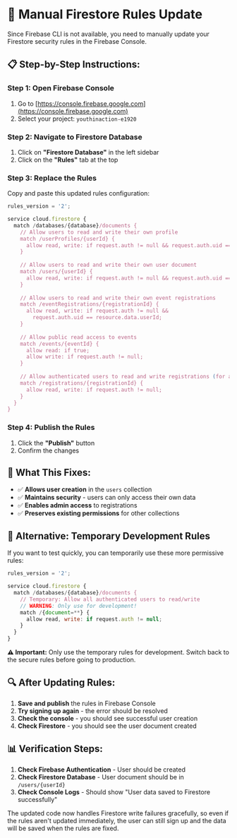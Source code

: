 # 🔧 Manual Firestore Rules Update

Since Firebase CLI is not available, you need to manually update your Firestore security rules in the Firebase Console.

## 📋 **Step-by-Step Instructions:**

### **Step 1: Open Firebase Console**
1. Go to [https://console.firebase.google.com](https://console.firebase.google.com)
2. Select your project: `youthinaction-e1920`

### **Step 2: Navigate to Firestore Database**
1. Click on **"Firestore Database"** in the left sidebar
2. Click on the **"Rules"** tab at the top

### **Step 3: Replace the Rules**
Copy and paste this updated rules configuration:

```javascript
rules_version = '2';

service cloud.firestore {
  match /databases/{database}/documents {
    // Allow users to read and write their own profile
    match /userProfiles/{userId} {
      allow read, write: if request.auth != null && request.auth.uid == userId;
    }
    
    // Allow users to read and write their own user document
    match /users/{userId} {
      allow read, write: if request.auth != null && request.auth.uid == userId;
    }
    
    // Allow users to read and write their own event registrations
    match /eventRegistrations/{registrationId} {
      allow read, write: if request.auth != null && 
        request.auth.uid == resource.data.userId;
    }
    
    // Allow public read access to events
    match /events/{eventId} {
      allow read: if true;
      allow write: if request.auth != null;
    }
    
    // Allow authenticated users to read and write registrations (for admin dashboard)
    match /registrations/{registrationId} {
      allow read, write: if request.auth != null;
    }
  }
}
```

### **Step 4: Publish the Rules**
1. Click the **"Publish"** button
2. Confirm the changes

## 🎯 **What This Fixes:**

- ✅ **Allows user creation** in the `users` collection
- ✅ **Maintains security** - users can only access their own data
- ✅ **Enables admin access** to registrations
- ✅ **Preserves existing permissions** for other collections

## 🚀 **Alternative: Temporary Development Rules**

If you want to test quickly, you can temporarily use these more permissive rules:

```javascript
rules_version = '2';

service cloud.firestore {
  match /databases/{database}/documents {
    // Temporary: Allow all authenticated users to read/write
    // WARNING: Only use for development!
    match /{document=**} {
      allow read, write: if request.auth != null;
    }
  }
}
```

**⚠️ Important:** Only use the temporary rules for development. Switch back to the secure rules before going to production.

## 🔍 **After Updating Rules:**

1. **Save and publish** the rules in Firebase Console
2. **Try signing up again** - the error should be resolved
3. **Check the console** - you should see successful user creation
4. **Check Firestore** - you should see the user document created

## 📊 **Verification Steps:**

1. **Check Firebase Authentication** - User should be created
2. **Check Firestore Database** - User document should be in `/users/{userId}`
3. **Check Console Logs** - Should show "User data saved to Firestore successfully"

The updated code now handles Firestore write failures gracefully, so even if the rules aren't updated immediately, the user can still sign up and the data will be saved when the rules are fixed.




